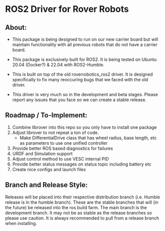 
# ROS2 Driver for Rover Robots

## About:

- This package is being designed to run on our new carrier board but will maintain functionality with all previous robots that do not have a carrier board.

- This package is exclusively built for ROS2. It is being tested on Ubuntu 20.04 (Docker?) & 22.04 with ROS2-Humble.

- This is built on top of the old roverrobotics_ros2 driver. It is designed specifically to fix many reoccuring bugs that we faced with the old driver.

- This driver is very much so in the development and beta stages. Please report any issues that you face so we can create a stable release.

  

## Roadmap / To-Implement:

1) Combine librover into this repo so you only have to install one package
2) Adjust librover to not repeat a ton of code.
	 - Make DifferentialDrive class that has wheel radius, base length, etc as parameters to use one unified controller
3) Provide better ROS based diagnostics for failures
4) URDF and Simulation support
5) Adjust control method to use VESC internal PID
6) Provide better status messages on status topic including battery etc
7) Create nice configs and launch files

## Branch and Release Style:
Releases will be placed into their respective distribution branch (i.e. Humble release is in the humble branch). These are the stable branches that will (in the future) be released into the ros build farm. The main branch is the development branch. It may not be as stable as the release branches so please use caution. It is always recommended to pull from a release branch when installing.
